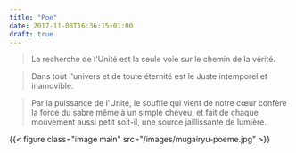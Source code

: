 ```yaml
---
title: "Poe"
date: 2017-11-08T16:36:15+01:00
draft: true
---
```

>La recherche de l'Unité est la seule voie sur le chemin de la vérité.
 
>Dans tout l'univers et de toute éternité est le Juste intemporel et inamovible.
 
>Par la puissance de l'Unité, le souffle qui vient de notre cœur confère la force du sabre même à un simple cheveu, et fait de chaque mouvement aussi petit soit-il, une source jaillissante de lumière.

{{< figure class="image main" src="/images/mugairyu-poeme.jpg" >}}

